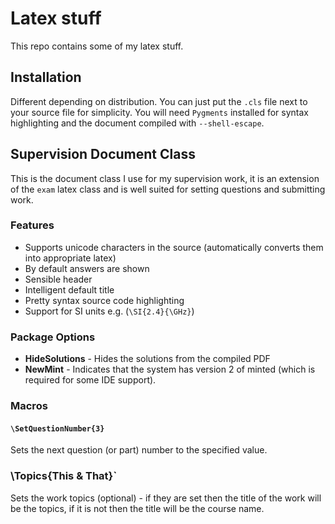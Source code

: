 # Latex stuff

This repo contains some of my latex stuff.

## Installation

Different depending on distribution. You can just put the `.cls` file next to your source file for simplicity. You will need `Pygments` installed for syntax highlighting and the document compiled with `--shell-escape`.

## Supervision Document Class

This is the document class I use for my supervision work, it is an extension of
the `exam` latex class and is well suited for setting questions and submitting
work.

### Features

 - Supports unicode characters in the source (automatically converts them into appropriate latex)
 - By default answers are shown
 - Sensible header
 - Intelligent default title
 - Pretty syntax source code highlighting
 - Support for SI units e.g. (`\SI{2.4}{\GHz}`)

### Package Options
 - **HideSolutions** - Hides the solutions from the compiled PDF
 - **NewMint** - Indicates that the system has version 2 of minted (which is required for some IDE support).

### Macros

#### `\SetQuestionNumber{3}`

Sets the next question (or part) number to the specified value.

### \Topics{This & That}`

Sets the work topics (optional) - if they are set then the title of the work
will be the topics, if it is not then the title will be the course name.

